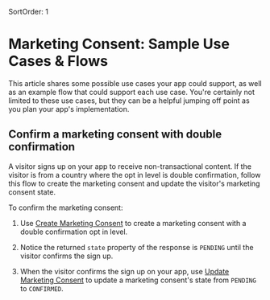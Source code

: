 SortOrder: 1
# Marketing Consent: Sample Use Cases & Flows

This article shares some possible use cases your app could support, as well as an example flow that could support each use case. You're certainly not limited to these use cases, but they can be a helpful jumping off point as you plan your
app's implementation.

## Confirm a marketing consent with double confirmation

A visitor signs up on your app to receive non-transactional content. If the visitor is from a country where the opt in level is double confirmation, follow this flow to create the marketing consent and update the visitor's marketing consent state.

To confirm the marketing consent:

1. Use [Create Marketing Consent](https://dev.wix.com/api/rest/marketing/marketing-consent/create-marketing-consent) to create a marketing consent with a double confirmation opt in level.

2. Notice the returned `state` property of the response is `PENDING` until the visitor confirms the sign up. 

3. When the visitor confirms the sign up on your app, use [Update Marketing Consent](https://dev.wix.com/api/rest/marketing/marketing-consent/update-marketing-consent) to update a marketing consent's state from `PENDING` to `CONFIRMED`.

